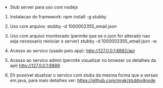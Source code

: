 - Stub server para uso com nodejs

1) Instalacao do framework:
npm install -g stubby

2) Uso com arquivo:
stubby -d 1000002355_email.json 

3) Uso com arquivo monitorado (permite que se o json for alterado nao seja necessario reiniciar o server)
stubby -d 1000002355_email.json -w

4) Acesso ao servico (usado pelo app):
http://127.0.0.1:8882/api

5) Acesso ao servico admin (permite visualizar no browser os detalhes da api)
http://127.0.0.1:8889

6) Eh possivel atualizar o servico com stubs da mesma forma que a versao em java, para mais detalhes ver:
https://github.com/mrak/stubby4node